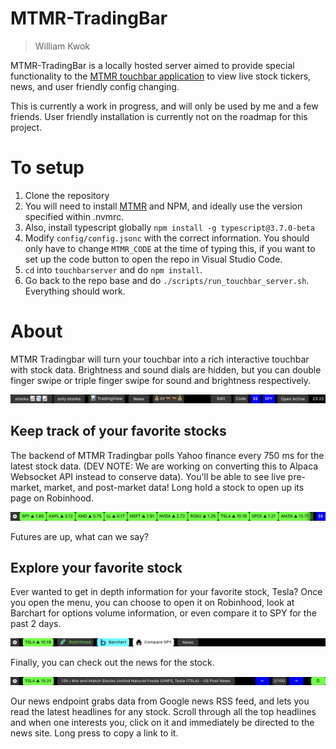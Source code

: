 # MTMR-TradingBar

> William Kwok

MTMR-TradingBar is a locally hosted server aimed to provide special functionality to the [MTMR touchbar application](https://github.com/Toxblh/MTMR) to view live stock tickers, news, and user friendly config changing.

This is currently a work in progress, and will only be used by me and a few friends. User friendly installation is currently not on the roadmap for this project. 

# To setup

1. Clone the repository
2. You will need to install [MTMR](https://github.com/Toxblh/MTMR) and NPM, and ideally use the version specified within .nvmrc.
3. Also, install typescript globally `npm install -g typescript@3.7.0-beta` 
3. Modify `config/config.jsonc` with the correct information. You should only have to change `MTMR_CODE` at the time of typing this, if you want to set up the code button to open the repo in Visual Studio Code.
4. `cd` into `touchbarserver` and do `npm install`.
5. Go back to the repo base and do `./scripts/run_touchbar_server.sh`. Everything should work. 

# About

MTMR Tradingbar will turn your touchbar into a rich interactive touchbar with stock data. Brightness and sound dials are hidden, but you can double finger swipe or triple finger swipe for sound and brightness respectively.

![Tradingbar Main](readme_assets/1.png)

## Keep track of your favorite stocks

The backend of MTMR Tradingbar polls Yahoo finance every 750 ms for the latest stock data. (DEV NOTE: We are working on converting this to Alpaca Websocket API instead to conserve data). You'll be able to see live pre-market, market, and post-market data! Long hold a stock to open up its page on Robinhood.

![Stocks](readme_assets/2.png)

Futures are up, what can we say?

## Explore your favorite stock

Ever wanted to get in depth information for your favorite stock, Tesla? Once you open the menu, you can choose to open it on Robinhood, look at Barchart for options volume information, or even compare it to SPY for the past 2 days. 

![Explore a stock](readme_assets/3.png)

Finally, you can check out the news for the stock.

![Stock news](readme_assets/4.png)

Our news endpoint grabs data from Google news RSS feed, and lets you read the latest headlines for any stock. Scroll through all the top headlines and when one interests you, click on it and immediately be directed to the news site. Long press to copy a link to it.

